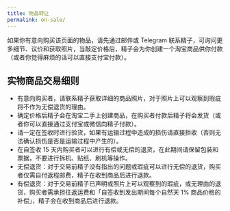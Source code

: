 ```yaml
---
title: 物品转让
permalink: on-sale/
---
```


如果你有意向购买该页面的物品，请先通过邮件或 Telegram 联系精子，可询问更多细节、议价和获取照片，当敲定价格后，精子会为你创建一个淘宝商品供你付款（或者你觉得麻烦的话可以直接支付宝付款）。

<!--
## 大件物品
-->

<!--
## 电子产品

邮费15元，建议多买几个打包发。
-->

<!--
## 实体书

不议价，邮费 15 元，建议多买几本打包发。加 15 元可获得精子签名的书签一张；或加 15 元可获得精子头像贴纸 3 张。
-->

## 实物商品交易细则

* 有意向购买者，请联系精子获取详细的商品照片，对于照片上可以观察到瑕疵将不作为无偿退货的理由。
* 确定价格后精子会在淘宝二手上创建商品，在购买者付款后精子将会发货（或者你可以直接通过支付宝或微信向精子付款）。
* 请一定在签收时进行验货，如果有运输过程中造成的损伤请直接拒收（否则无法确认损伤是否是运输过程中产生的）。
* 在自签收 15 天内购买者可以进行有偿或无偿的退货，在此期间请保留包装和票据，不要进行拆机、贴纸、刷机等操作。
* 无偿退货：对于交易前精子没有指出的问题或瑕疵可以进行无偿的退货，购买者仅需自付返程邮费，精子在收到商品后进行退款。
* 有偿退货：对于交易前精子已声明或照片上可以观察到的瑕疵，或无理由的退货，购买者需承担往返运费和「自签收到发出期间每个自然天 1% 商品价格的补偿」，精子会在收到商品后进行退款。

